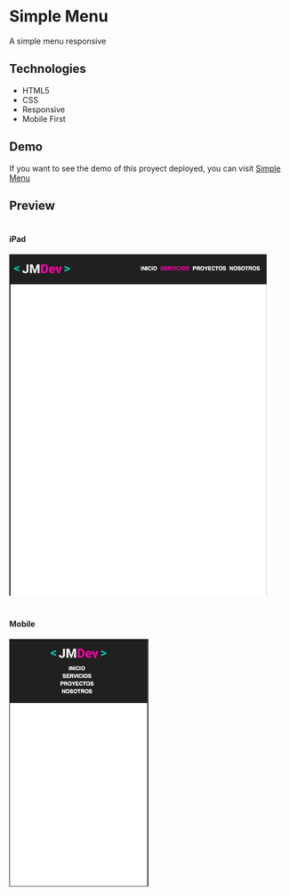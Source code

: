 # Simple Menu
A simple menu responsive

## Technologies
- HTML5
- CSS
- Responsive
- Mobile First


## Demo
If you want to see the demo of this proyect deployed, you can visit [Simple Menu](https://idev-html-css-simple-menu.netlify.app/)

## Preview
#
#### iPad
![](./ipad.png)
#
#### Mobile
![](./mobile.png)
